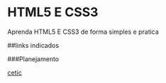# HTML5 E CSS3
Aprenda HTML5 E CSS3 de forma simples e pratica 

##links indicados

###Planejamento

[cetic](//www.cetic.br/)
